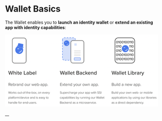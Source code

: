 # Wallet  Basics

The Wallet enables you to **launch an identity wallet** or **extend an existing app with identity capabilities**:

![Note: The easiest and fastest way to launch a wallet is to take our web-app and rebrand it. Also, this web-based approach has a number of advantages. For example, it works on every platform/device, users do not require multiple devices and must not scan QR Codes. More importantly a web-based flow is very user friendly and leverages learned behaviour from federated identity providers (“login with Google”).](<../../../.gitbook/assets/Screenshot 2022-03-17 at 11.54.22.png>)

__

